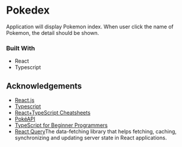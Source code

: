 # Pokedex

Application will display Pokemon index. When user click the name of Pokemon, the detail should be shown.

### Built With

- React
- Typescript

## Acknowledgements

- [React.js](https://reactjs.org/)
- [Typescript](https://www.typescriptlang.org/docs/handbook/jsx.html)
- [React+TypeScript Cheatsheets](https://github.com/typescript-cheatsheets/react)
- [PokéAPI](https://pokeapi.co/)
- [TypeScript for Beginner Programmers](https://ts.chibicode.com/todo/)
- [React Query](https://react-query.tanstack.com)The data-fetching library that helps fetching, caching, synchronizing and updating server state in React applications.
